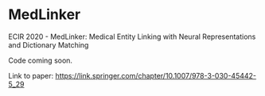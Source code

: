 # MedLinker
ECIR 2020 - MedLinker: Medical Entity Linking with Neural Representations and Dictionary Matching

Code coming soon.

Link to paper:
https://link.springer.com/chapter/10.1007/978-3-030-45442-5_29
